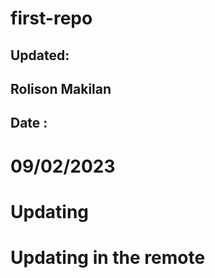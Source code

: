 # first-repo 
## Updated:
## Rolison Makilan
## Date :
# 09/02/2023
# Updating
# Updating in the remote
